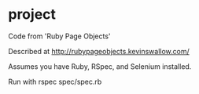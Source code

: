 project
=======

Code from 'Ruby Page Objects' 

Described at http://rubypageobjects.kevinswallow.com/

Assumes you have Ruby, RSpec, and Selenium installed.

Run with rspec spec/spec.rb
